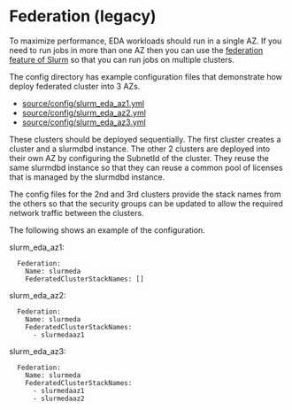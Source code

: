 # Federation (legacy)

To maximize performance, EDA workloads should run in a single AZ.
If you need to run jobs in more than one AZ then you can use the [federation feature of Slurm](https://slurm.schedmd.com/federation.html) so that you can run jobs on multiple clusters.

The config directory has example configuration files that demonstrate how deploy federated cluster into 3 AZs.

* [source/config/slurm_eda_az1.yml](https://github.com/aws-samples/aws-eda-slurm-cluster/blob/main/source/config/slurm_eda_az1.yml)
* [source/config/slurm_eda_az2.yml](https://github.com/aws-samples/aws-eda-slurm-cluster/blob/main/source/config/slurm_eda_az2.yml)
* [source/config/slurm_eda_az3.yml](https://github.com/aws-samples/aws-eda-slurm-cluster/blob/main/source/config/slurm_eda_az3.yml)

These clusters should be deployed sequentially.
The first cluster creates a cluster and a slurmdbd instance.
The other 2 clusters are deployed into their own AZ by configuring the SubnetId of the cluster.
They reuse the same slurmdbd instance so that they can reuse a common pool of licenses that
is managed by the slurmdbd instance.

The config files for the 2nd and 3rd clusters provide the stack names from the others
so that the security groups can be updated to allow the required network traffic between the
clusters.

The following shows an example of the configuration.

slurm_eda_az1:
```
  Federation:
    Name: slurmeda
    FederatedClusterStackNames: []
```

slurm_eda_az2:
```
  Federation:
    Name: slurmeda
    FederatedClusterStackNames:
      - slurmedaaz1
```

slurm_eda_az3:
```
  Federation:
    Name: slurmeda
    FederatedClusterStackNames:
      - slurmedaaz1
      - slurmedaaz2
```
